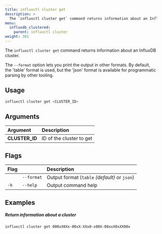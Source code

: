 ```yaml
---
title: influxctl cluster get
description: >
  The `influxctl cluster get` command returns information about an InfluxDB cluster.
menu:
  influxdb_clustered:
    parent: influxctl cluster
weight: 301
---
```


The `influxctl cluster get` command returns information about an InfluxDB cluster.

The `--format` option lets you print the output in other formats.
By default, the 'table' format is used, but the 'json' format is
available for programmatic parsing by other tooling.

## Usage

```sh
influxctl cluster get <CLUSTER_ID>
```

## Arguments

| Argument       | Description              |
| :------------- | :----------------------- |
| **CLUSTER_ID** | ID of the cluster to get |

## Flags

| Flag |            | Description                                   |
| :--- | :--------- | :-------------------------------------------- |
|      | `--format` | Output format (`table` _(default)_ or `json`) |
| `-h` | `--help`   | Output command help                           |

## Examples

##### Return information about a cluster

```sh
influxctl cluster get 000xX0Xx-00xX-XXx0-x00X-00xxX0xXX00x
```